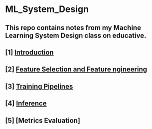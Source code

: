 # ML_System_Design
This repo contains notes from my Machine Learning System Design class on educative.
------------------------------------------
## [1] [Introduction](https://github.com/Harsha2409/ML_System_Design/blob/main/Introduction.md)
## [2] [Feature Selection and Feature ngineering](https://github.com/Harsha2409/ML_System_Design/blob/main/Feature-Selection-and-Feature-Engineering.md)
## [3] [Training Pipelines]()
## [4] [Inference]()
## [5] [Metrics Evaluation]
